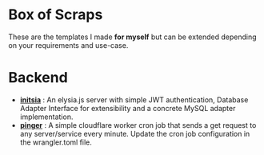 
# Box of Scraps

These are the templates I made **for myself** but can be extended depending on your requirements and use-case. 

# Backend
- **[initsia](https://github.com/Neil-urk12/initsia/)** : An elysia.js server with simple JWT authentication, Database Adapter Interface for extensibility and a concrete MySQL adapter implementation. 
- **[pinger](https://github.com/Neil-urk12/ping-worker)** : A simple cloudflare worker cron job that sends a get request to any server/service every minute. Update the cron job configuration in the wrangler.toml file.



